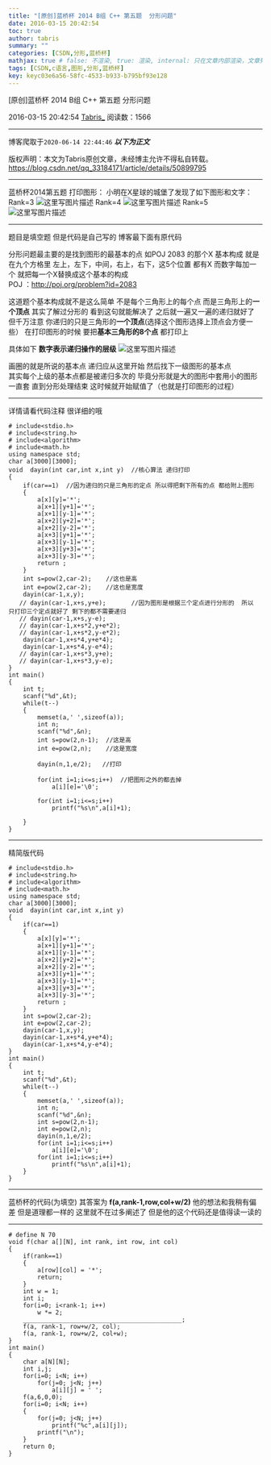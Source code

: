 ```yaml
---
title: "[原创]蓝桥杯 2014 B组 C++ 第五题  分形问题"
date: 2016-03-15 20:42:54
toc: true
author: tabris
summary: ""
categories: [CSDN,分形,蓝桥杯]
mathjax: true # false: 不渲染, true: 渲染, internal: 只在文章内部渲染，文章列表中不渲染
tags: [CSDN,c语言,图形,分形,蓝桥杯]
key: keyc03e6a56-58fc-4533-b933-b795bf93e128
---
```


[原创]蓝桥杯 2014 B组 C++ 第五题  分形问题

2016-03-15 20:42:54  [Tabris_](https://me.csdn.net/qq_33184171) 阅读数：1566

---

博客爬取于`2020-06-14 22:44:46`
***以下为正文***

版权声明：本文为Tabris原创文章，未经博主允许不得私自转载。
https://blog.csdn.net/qq_33184171/article/details/50899795

<!-- more -->

---

蓝桥杯2014第五题
打印图形：
         小明在X星球的城堡了发现了如下图形和文字：
Rank=3
![这里写图片描述](http://img.blog.csdn.net/20151228172916859?watermark/2/text/aHR0cDovL2Jsb2cuY3Nkbi5uZXQv/font/5a6L5L2T/fontsize/400/fill/I0JBQkFCMA==/dissolve/70/gravity/Center)
Rank=4
![这里写图片描述](http://img.blog.csdn.net/20151228172935235?watermark/2/text/aHR0cDovL2Jsb2cuY3Nkbi5uZXQv/font/5a6L5L2T/fontsize/400/fill/I0JBQkFCMA==/dissolve/70/gravity/Center)
Rank=5
![这里写图片描述](http://img.blog.csdn.net/20151228172948657?watermark/2/text/aHR0cDovL2Jsb2cuY3Nkbi5uZXQv/font/5a6L5L2T/fontsize/400/fill/I0JBQkFCMA==/dissolve/70/gravity/Center)
 
 ---------------------


题目是填空题 但是代码是自己写的  博客最下面有原代码
 
分形问题最主要的是找到图形的最基本的点 
如POJ  2083 的那个X  基本构成 就是在九个方格里 左上，左下，中间，右上，右下，这5个位置 都有X  而数字每加一个 就把每一个X替换成这个基本的构成   
POJ ：http://poj.org/problem?id=2083

这道题个基本构成就不是这么简单  不是每个三角形上的每个点 而是三角形上的**一个顶点**  其实了解过分形的 看到这句就能解决了  之后就一遍又一遍的递归就好了  但千万注意  你递归的只是三角形的**一个顶点**(选择这个图形选择上顶点会方便一些） 在打印图形的时候 要把**基本三角形的8个点** 都打印上

具体如下 **数字表示递归操作的层级**
![这里写图片描述](http://img.blog.csdn.net/20160315203000610)

画圈的就是所说的基本点  递归应从这里开始
然后找下一级图形的基本点  
其实每个上级的基本点都是被递归多次的  毕竟分形就是大的图形中套用小的图形 一直套  直到分形处理结束 这时候就开始赋值了（也就是打印图形的过程）
 


-------------------
详情请看代码注释  很详细的哦

```
# include<stdio.h>
# include<string.h>
# include<algorithm>
# include<math.h>
using namespace std;
char a[3000][3000];
void  dayin(int car,int x,int y)  //核心算法 递归打印
{
    if(car==1)  //因为递归的只是三角形的定点 所以得把剩下所有的点 都给附上图形
    {
        a[x][y]='*';
        a[x+1][y+1]='*';
        a[x+1][y-1]='*';
        a[x+2][y+2]='*';
        a[x+2][y-2]='*';
        a[x+3][y+1]='*';
        a[x+3][y-1]='*';
        a[x+3][y+3]='*';
        a[x+3][y-3]='*';
        return ;
    }
    int s=pow(2,car-2);    //这也是高
    int e=pow(2,car-2);    //这也是宽度
    dayin(car-1,x,y);
   // dayin(car-1,x+s,y+e);       //因为图形是根据三个定点进行分形的  所以 只打印三个定点就好了 剩下的都不需要递归
   // dayin(car-1,x+s,y-e);
   // dayin(car-1,x+s*2,y+e*2);
   // dayin(car-1,x+s*2,y-e*2);
    dayin(car-1,x+s*4,y+e*4);
    dayin(car-1,x+s*4,y-e*4);
   // dayin(car-1,x+s*3,y+e);
   // dayin(car-1,x+s*3,y-e);
}
int main()
{
    int t;
    scanf("%d",&t);
    while(t--)
    {
        memset(a,' ',sizeof(a));
        int n;
        scanf("%d",&n);
        int s=pow(2,n-1);  //这是高
        int e=pow(2,n);    //这是宽度
 
        dayin(n,1,e/2);   //打印
 
        for(int i=1;i<=s;i++)  //把图形之外的都去掉
            a[i][e]='\0';
 
        for(int i=1;i<=s;i++)
            printf("%s\n",a[i]+1);
 
    }
}
```

------------------
精简版代码
```
# include<stdio.h>
# include<string.h>
# include<algorithm>
# include<math.h>
using namespace std;
char a[3000][3000];
void  dayin(int car,int x,int y)
{
    if(car==1)  
    {
        a[x][y]='*';
        a[x+1][y+1]='*';
        a[x+1][y-1]='*';
        a[x+2][y+2]='*';
        a[x+2][y-2]='*';
        a[x+3][y+1]='*';
        a[x+3][y-1]='*';
        a[x+3][y+3]='*';
        a[x+3][y-3]='*';
        return ;
    }
    int s=pow(2,car-2);   
    int e=pow(2,car-2);  
    dayin(car-1,x,y);
    dayin(car-1,x+s*4,y+e*4);
    dayin(car-1,x+s*4,y-e*4);
}
int main()
{
    int t;
    scanf("%d",&t);
    while(t--)
    {
        memset(a,' ',sizeof(a));
        int n;
        scanf("%d",&n);
        int s=pow(2,n-1);
        int e=pow(2,n);  
        dayin(n,1,e/2);  
        for(int i=1;i<=s;i++) 
            a[i][e]='\0';
        for(int i=1;i<=s;i++)
            printf("%s\n",a[i]+1);
    }
}
```


---------------------
蓝桥杯的代码(为填空)
其答案为  **f(a,rank-1,row,col+w/2)**
他的想法和我稍有偏差 但是道理都一样的  这里就不在过多阐述了 
但是他的这个代码还是值得读一读的


-------
```
# define N 70
void f(char a[][N], int rank, int row, int col)
{
    if(rank==1)
    {
        a[row][col] = '*';
        return;
    }
    int w = 1;
    int i;
    for(i=0; i<rank-1; i++) 
        w *= 2;
    ____________________________________________;
    f(a, rank-1, row+w/2, col);
    f(a, rank-1, row+w/2, col+w);
}
int main()
{
    char a[N][N];
    int i,j;
    for(i=0; i<N; i++)
        for(j=0; j<N; j++)
            a[i][j] = ' ';
    f(a,6,0,0);
    for(i=0; i<N; i++)
    {
        for(j=0; j<N; j++)
            printf("%c",a[i][j]);
        printf("\n");
    }
    return 0;
}
```
